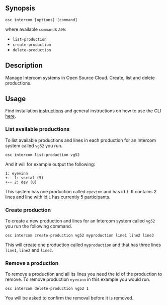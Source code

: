 ## Synopsis

```
osc intercom [options] [command]
```

where available `command`s are:
 
 - `list-production`
 - `create-production`
 - `delete-production`

## Description

Manage Intercom systems in Open Source Cloud. Create, list and delete productions.

## Usage

Find installation [instructions](usage.md) and general instructions on how to use the CLI [here](usage.md).

### List available productions

To list available productions and lines in each production for an Intercom system called `vg52` you run.

```
osc intercom list-production vg52 
```

And it will for example output the following:

```
1: eyevinn
+-- 1: social (5)
+-- 2: dev (0)
```

This system has one production called `eyevinn` and has id `1`. It contains 2 lines and line with id `1` has currently 5 participants.

### Create production

To create a new production and lines for an Intercom system called `vg52` you run the following command.

```
osc intercom create-production vg52 myproduction line1 line2 line3
```

This will create one production called `myproduction` and that has three lines `line1`, `line2` and `line3`.

### Remove a production

To remove a production and all its lines you need the id of the production to remove. To remove production `eyevinn` in this example you would run.

```
osc intercom delete-production vg52 1
```

You will be asked to confirm the removal before it is removed.
